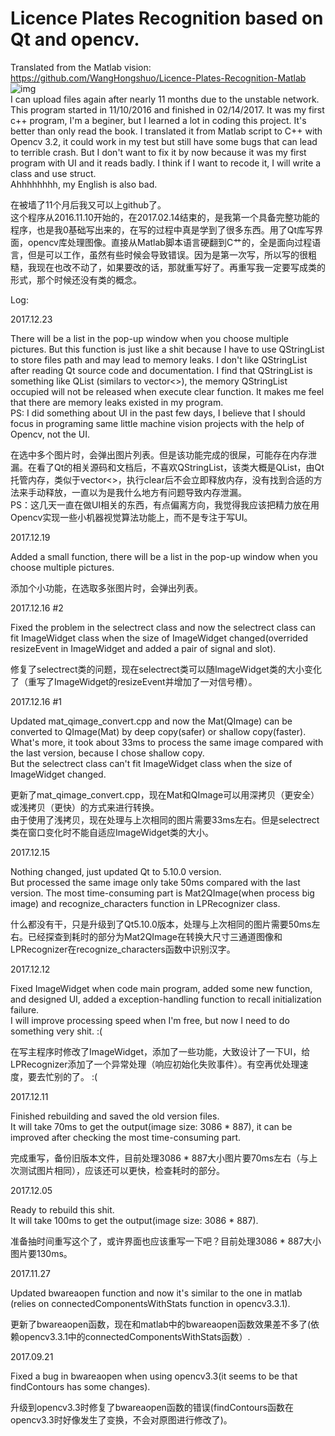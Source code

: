 # Licence Plates Recognition based on Qt and opencv.        
Translated from the Matlab vision: https://github.com/WangHongshuo/Licence-Plates-Recognition-Matlab          
![img](https://github.com/WangHongshuo/Licence_Plates_Recognition-Qt-opencv/blob/master/README/Demo.gif)              
I can upload files again after nearly 11 months due to the unstable network.              
This program started in 11/10/2016 and finished in 02/14/2017. It was my first c++ program, I'm a beginer, but I learned a lot in coding this project. It's better than only read the book. I translated it from Matlab script to C++ with Opencv 3.2, it could work in my test but still have some bugs that can lead to terrible crash. But I don't want to fix it by now because it was my first program with UI and it reads badly. I think if I want to recode it, I will write a class and use struct.           
Ahhhhhhhh, my English is also bad.         

在被墙了11个月后我又可以上github了。         
这个程序从2016.11.10开始的，在2017.02.14结束的，是我第一个具备完整功能的程序，也是我0基础写出来的，在写的过程中真是学到了很多东西。用了Qt库写界面，opencv库处理图像。直接从Matlab脚本语言硬翻到C艹的，全是面向过程语言，但是可以工作，虽然有些时候会导致错误。因为是第一次写，所以写的很粗糙，我现在也改不动了，如果要改的话，那就重写好了。再重写我一定要写成类的形式，那个时候还没有类的概念。           

Log:       

2017.12.23

There will be a list in the pop-up window when you choose multiple pictures. But this function is just like a shit because I have to use QStringList to store files path and may lead to memory leaks. I don't like QStringList after reading Qt source code and documentation. I find that QStringList is something like QList<QString> (similars to vector<>), the memory QStringList occupied will not be released when execute clear function. It makes me feel that there are memory leaks existed in my program.              
PS: I did something about UI in the past few days, I believe that I should focus in programing same little machine vision projects with the help of Opencv, not the UI.       

在选中多个图片时，会弹出图片列表。但是该功能完成的很屎，可能存在内存泄漏。在看了Qt的相关源码和文档后，不喜欢QStringList，该类大概是QList<QString>，由Qt托管内存，类似于vector<>，执行clear后不会立即释放内存，没有找到合适的方法来手动释放，一直以为是我什么地方有问题导致内存泄漏。     
PS：这几天一直在做UI相关的东西，有点偏离方向，我觉得我应该把精力放在用Opencv实现一些小机器视觉算法功能上，而不是专注于写UI。

2017.12.19

Added a small function, there will be a list in the pop-up window when you choose multiple pictures.     

添加个小功能，在选取多张图片时，会弹出列表。         

2017.12.16 #2

Fixed the problem in the selectrect class and now the selectrect class can fit ImageWidget class when the size of ImageWidget changed(overrided resizeEvent in ImageWidget and added a pair of signal and slot).     

修复了selectrect类的问题，现在selectrect类可以随ImageWidget类的大小变化了（重写了ImageWidget的resizeEvent并增加了一对信号槽）。

2017.12.16 #1

Updated mat_qimage_convert.cpp and now the Mat(QImage) can be converted to QImage(Mat) by deep copy(safer) or shallow copy(faster).    
What's more, it took about 33ms to process the same image compared with the last version, because I chose shallow copy.      
But the selectrect class can't fit ImageWidget class when the size of ImageWidget changed. 

更新了mat_qimage_convert.cpp，现在Mat和QImage可以用深拷贝（更安全）或浅拷贝（更快）的方式来进行转换。     
由于使用了浅拷贝，现在处理与上次相同的图片需要33ms左右。但是selectrect类在窗口变化时不能自适应ImageWidget类的大小。

2017.12.15

Nothing changed, just updated Qt to 5.10.0 version.      
But processed the same image only take 50ms compared with the last version. The most time-consuming part is Mat2QImage(when process big image) and recognize_characters function in LPRecognizer class.

什么都没有干，只是升级到了Qt5.10.0版本，处理与上次相同的图片需要50ms左右。已经探查到耗时的部分为Mat2QImage在转换大尺寸三通道图像和LPRecognizer在recognize_characters函数中识别汉字。

2017.12.12

Fixed ImageWidget when code main program, added some new function, and designed UI, added a exception-handling function to recall initialization failure.      
I will improve processing speed when I'm free, but now I need to do something very shit. :( 

在写主程序时修改了ImageWidget，添加了一些功能，大致设计了一下UI，给LPRecognizer添加了一个异常处理（响应初始化失败事件）。有空再优处理速度，要去忙别的了。 :(

2017.12.11

Finished rebuilding and saved the old version files.      
It will take 70ms to get the output(image size: 3086 * 887), it can be improved after checking the most time-consuming part.

完成重写，备份旧版本文件，目前处理3086 * 887大小图片要70ms左右（与上次测试图片相同），应该还可以更快，检查耗时的部分。

2017.12.05

Ready to rebuild this shit.      
It will take 100ms to get the output(image size: 3086 * 887).

准备抽时间重写这个了，或许界面也应该重写一下吧？目前处理3086 * 887大小图片要130ms。

2017.11.27

Updated bwareaopen function and now it's similar to the one in matlab (relies on connectedComponentsWithStats function in opencv3.3.1).

更新了bwareaopen函数，现在和matlab中的bwareaopen函数效果差不多了(依赖opencv3.3.1中的connectedComponentsWithStats函数）.

2017.09.21

Fixed a bug in bwareaopen when using opencv3.3(it seems to be that findContours has some changes).

升级到opencv3.3时修复了bwareaopen函数的错误(findContours函数在opencv3.3时好像发生了变换，不会对原图进行修改了)。







